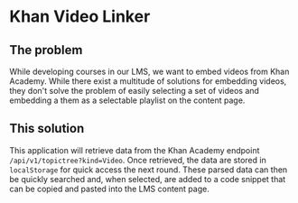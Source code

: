 # Khan Video Linker

## The problem

While developing courses in our LMS, we want to embed videos from Khan Academy.
While there exist a multitude of solutions for embedding videos, they don't
solve the problem of easily selecting a set of videos and embedding a them
as a selectable playlist on the content page.

## This solution

This application will retrieve data from the Khan Academy endpoint `/api/v1/topictree?kind=Video`.
Once retrieved, the data are stored in `localStorage` for quick access the next round.
These parsed data can then be quickly searched and, when selected, are added to a
code snippet that can be copied and pasted into the LMS content page.
